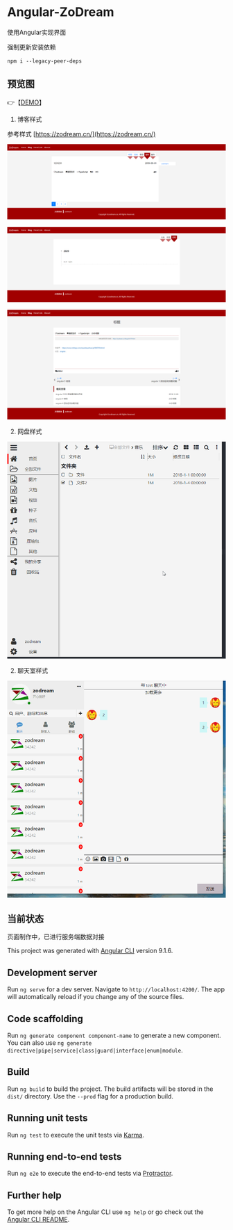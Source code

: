 # Angular-ZoDream
使用Angular实现界面

强制更新安装依赖
```
npm i --legacy-peer-deps
```

## 预览图

👉【[DEMO](https://job.zodream.cn/)】

1. 博客样式

参考样式 [https://zodream.cn/](https://zodream.cn/)

![](screen/blog.png)

![](screen/archives.png)

![](screen/detail.png)

2. 网盘样式

![](screen/nav.gif)

2. 聊天室样式

![](screen/chat.gif)

## 当前状态

页面制作中，已进行服务端数据对接


This project was generated with [Angular CLI](https://github.com/angular/angular-cli) version 9.1.6.

## Development server

Run `ng serve` for a dev server. Navigate to `http://localhost:4200/`. The app will automatically reload if you change any of the source files.

## Code scaffolding

Run `ng generate component component-name` to generate a new component. You can also use `ng generate directive|pipe|service|class|guard|interface|enum|module`.

## Build

Run `ng build` to build the project. The build artifacts will be stored in the `dist/` directory. Use the `--prod` flag for a production build.

## Running unit tests

Run `ng test` to execute the unit tests via [Karma](https://karma-runner.github.io).

## Running end-to-end tests

Run `ng e2e` to execute the end-to-end tests via [Protractor](http://www.protractortest.org/).

## Further help

To get more help on the Angular CLI use `ng help` or go check out the [Angular CLI README](https://github.com/angular/angular-cli/blob/master/README.md).
